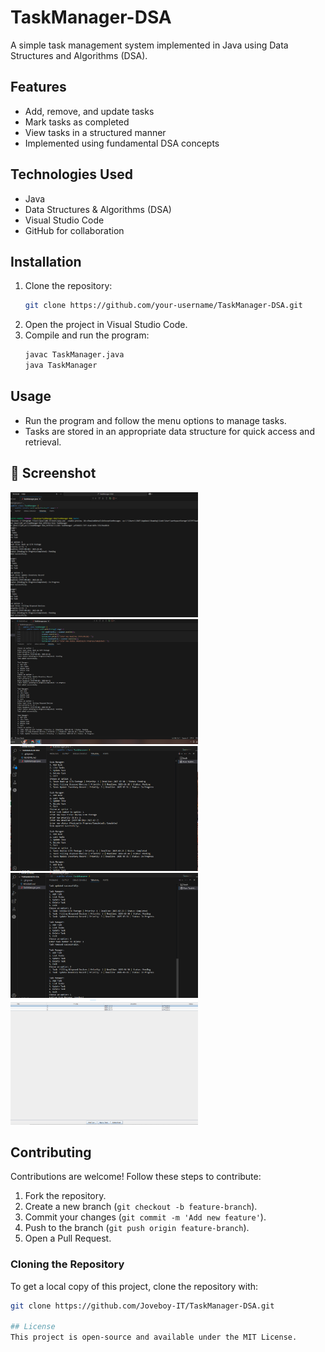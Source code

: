 # TaskManager-DSA

A simple task management system implemented in Java using Data Structures and Algorithms (DSA).

## Features
- Add, remove, and update tasks
- Mark tasks as completed
- View tasks in a structured manner
- Implemented using fundamental DSA concepts

## Technologies Used
- Java
- Data Structures & Algorithms (DSA)
- Visual Studio Code
- GitHub for collaboration

## Installation
1. Clone the repository:
   ```bash
   git clone https://github.com/your-username/TaskManager-DSA.git
   ```
2. Open the project in Visual Studio Code.
3. Compile and run the program:
   ```bash
   javac TaskManager.java
   java TaskManager
   ```

## Usage
- Run the program and follow the menu options to manage tasks.
- Tasks are stored in an appropriate data structure for quick access and retrieval.

## 📸 Screenshot

<img src="CREATE TASK.png" alt="CREATE" style="width:300px; height:200px; object-fit: cover;" />
<img src="READ TASK.png" alt="READ" style="width:300px; height:200px; object-fit: cover;" />
<img src="UPDATE TASK.png" alt="UPDATE" style="width:300px; height:200px; object-fit: cover;" />
<img src="DELETE TASK.png" alt="DELETE" style="width:300px; height:200px; object-fit: cover;" />
<img src="CRUD-GUI.png" alt="CRUD" style="width:300px; height:200px; object-fit: cover;" />

## Contributing
Contributions are welcome! Follow these steps to contribute:
1. Fork the repository.
2. Create a new branch (`git checkout -b feature-branch`).
3. Commit your changes (`git commit -m 'Add new feature'`).
4. Push to the branch (`git push origin feature-branch`).
5. Open a Pull Request.

### Cloning the Repository
To get a local copy of this project, clone the repository with:
```bash
git clone https://github.com/Joveboy-IT/TaskManager-DSA.git

## License
This project is open-source and available under the MIT License.